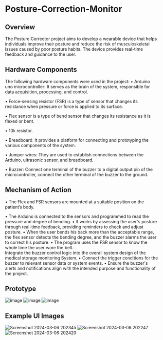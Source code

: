 # Posture-Correction-Monitor
## Overview
The Posture Corrector project aims to develop a wearable device that helps individuals improve their posture and reduce the risk of musculoskeletal issues caused by poor posture habits.  The device provides real-time feedback and guidance to the user. 

## Hardware Components
The following hardware components were used in the project: 
• Arduino uno microcontroller: It serves as the brain of the system, responsible for data acquisition, processing, and control. 

• Force-sensing resistor (FSR) is a type of sensor that changes its resistance when pressure or force is applied to its surface. 

• Flex sensor is a type of bend sensor that changes its resistance as it is flexed or bent. 

• 10k resistor. 

• Breadboard: It provides a platform for connecting and prototyping the various components of the system. 

• Jumper wires: They are used to establish connections between the Arduino, ultrasonic sensor, and breadboard. 

• Buzzer: Connect one terminal of the buzzer to a digital output pin of the microcontroller, connect the other terminal of the buzzer to the ground. 

## Mechanism of Action
• The Flex and FSR sensors are mounted at a suitable position on the patient’s body. 

• The Arduino is connected to the sensors and programmed to read the pressure and degree of bending. 
• It works by assessing the user's posture through real-time feedback, providing reminders to check and adjust posture. 
• When the user bends his back more than the acceptable range, the flex sensor detects the bending degree, and the buzzer alarms the user to correct his posture. 
• The program uses the FSR sensor to know the whole time the user wore the belt.   
Integrate the buzzer control logic into the overall system design of the medical storage monitoring System. 
• Connect the trigger conditions for the buzzer to relevant sensor data or system events. 
• Ensure the buzzer's alerts and notifications align with the intended purpose and functionality of the project. 

## Prototype
![image](https://github.com/H3SHAM03/Posture-Correction-Monitor/assets/115306247/855793dd-8b1c-419e-b97c-01d2f57e974d)
![image](https://github.com/H3SHAM03/Posture-Correction-Monitor/assets/115306247/8de058fe-6bc2-4bd1-bc0a-d2090c65fd71)
![image](https://github.com/H3SHAM03/Posture-Correction-Monitor/assets/115306247/815f3863-4c8c-497d-bf12-18f0dd156e26)

## Example UI Images
![Screenshot 2024-03-06 202345](https://github.com/H3SHAM03/Posture-Correction-Monitor/assets/115306247/96d163ca-a838-41f7-9ca4-f87477134d38)
![Screenshot 2024-03-06 202247](https://github.com/H3SHAM03/Posture-Correction-Monitor/assets/115306247/686d738f-17bf-465d-a03c-3a9c4d7bec56)
![Screenshot 2024-03-06 202420](https://github.com/H3SHAM03/Posture-Correction-Monitor/assets/115306247/fae8bea1-ea93-4b81-aeb2-83ec2e071d2d)
